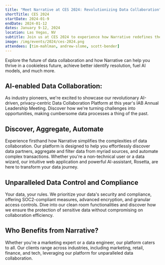 ```yaml
---
title: "Meet Narrative at CES 2024: Revolutionizing Data Collaboration"
shortTitle: CES 2024
startDate: 2024-01-9
endDate: 2024-01-12
dates: January 9-12, 2024
location: Las Vegas, NV
subtitle: Join us at CES 2024 to experience how Narrative redefines the landscape of data collaboration. Discover a world where data procurement, distribution, and collaboration are efficient, intuitive, and user-friendly.
image: /img/events/2024/ces-2024.png
attendees: [tim-mahlman, andrew-slome, scott-bender]
---
```


Explore the future of data collaboration and how Narrative can help you thrive in a cookieless future, achieve better identify resolution, fuel AI models, and much more.

## AI-enabled Data Collaboration:

As industry pioneers, we're excited to showcase our revolutionary AI-driven, privacy-centric Data Collaboration Platform at this year's IAB Annual Leadership Meeting. Discover how we're turning challenges into opportunities, making cumbersome data processes a thing of the past.

## Discover, Aggregate, Automate

Experience firsthand how Narrative simplifies the complexities of data collaboration. Our platform is designed to help you effortlessly discover data partners, aggregate and filter data from myriad sources, and automate complex transactions. Whether you're a non-technical user or a data wizard, our intuitive web application and powerful AI-assistant, Rosetta, are here to transform your data journey.

## Unparalleled Data Control and Compliance

Your data, your rules. We prioritize your data's security and compliance, offering SOC2-compliant measures, advanced encryption, and granular access controls. Dive into our clean room functionalities and discover how we ensure the protection of sensitive data without compromising on collaboration efficiency.

## Who Benefits from Narrative?

Whether you're a marketing expert or a data engineer, our platform caters to all. Our clients range across industries, including marketing, retail, finance, and tech, leveraging our platform for unparalleled data collaboration.